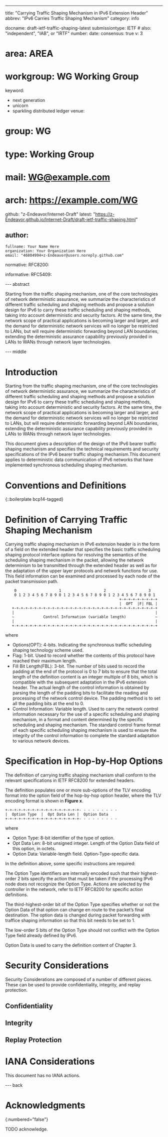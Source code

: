 ---
title: "Carrying Traffic Shaping Mechanism in IPv6 Extension Header"
abbrev: "IPv6 Carries Traffic Shaping Mechanism"
category: info

docname: draft-ietf-traffic-shaping-latest
submissiontype: IETF  # also: "independent", "IAB", or "IRTF"
number:
date:
consensus: true
v: 3
# area: AREA
# workgroup: WG Working Group
keyword:
 - next generation
 - unicorn
 - sparkling distributed ledger
venue:
#  group: WG
#  type: Working Group
#  mail: WG@example.com
#  arch: https://example.com/WG
  github: "z-Endeavor/Internet-Draft"
  latest: "https://z-Endeavor.github.io/Internet-Draft/draft-ietf-traffic-shaping.html"

author:
 -
    fullname: Your Name Here
    organization: Your Organization Here
    email: "46804994+z-Endeavor@users.noreply.github.com"

normative:
  RFC8200:

informative:
  RFC5409:

--- abstract

Starting from the traffic shaping mechanism, one of the core technologies of network deterministic assurance, we summarize the characteristics of different traffic scheduling and shaping methods and propose a solution design for IPv6 to carry these traffic scheduling and shaping methods, taking into account deterministic and security factors. At the same time, the network scope of practical applications is becoming larger and larger, and the demand for deterministic network services will no longer be restricted to LANs, but will require deterministic forwarding beyond LAN boundaries, extending the deterministic assurance capability previously provided in LANs to WANs through network layer technologies.


--- middle

# Introduction

Starting from the traffic shaping mechanism, one of the core technologies of network deterministic assurance, we summarize the characteristics of different traffic scheduling and shaping methods and propose a solution design for IPv6 to carry these traffic scheduling and shaping methods, taking into account deterministic and security factors. At the same time, the network scope of practical applications is becoming larger and larger, and the demand for deterministic network services will no longer be restricted to LANs, but will require deterministic forwarding beyond LAN boundaries, extending the deterministic assurance capability previously provided in LANs to WANs through network layer technologies.

This document gives a description of the design of the IPv6 bearer traffic shaping mechanism and specifies the technical requirements and security specifications of the IPv6 bearer traffic shaping mechanism.This document applies to deterministic data communication of IPv6 networks that have implemented synchronous scheduling shaping mechanism.


# Conventions and Definitions

{::boilerplate bcp14-tagged}


# Definition of Carrying Traffic Shaping Mechanism

Carrying traffic shaping mechanism in IPv6 extension header is in the form of a field on the extended header that specifies the basic traffic scheduling shaping protocol interface options for resolving the semantics of the scheduling shaping mechanism in the packet, allowing the network determinism to be transmitted through the extended header as well as for the adaptation of the upper layer protocols and network functions for use. This field information can be examined and processed by each node of the packet transmission path.



~~~~~
    0                   1                   2                   3
    0 1 2 3 4 5 6 7 8 9 0 1 2 3 4 5 6 7 8 9 0 1 2 3 4 5 6 7 8 9 0 1
                                                   +-+-+-+-+-+-+-+-+
                                                   |  OPT  |F| FBL |
   +-+-+-+-+-+-+-+-+-+-+-+-+-+-+-+-+-+-+-+-+-+-+-+-+-+-+-+-+-+-+-+-+
   |                                                               |
   ~             Control Information (variable length)             ~
   |                                                               |
   +-+-+-+-+-+-+-+-+-+-+-+-+-+-+-+-+-+-+-+-+-+-+-+-+-+-+-+-+-+-+-+-+
~~~~~

where

*  Options(OPT): 4-bits. Indicating the synchronous traffic scheduling shaping technology scheme used.
*  Flag: 1-bit. Used to record whether the contents of this protocol have reached their maximum length.
*  Fill Bit Length(FBL): 3-bit. The number of bits used to record the padding at the end of the protocol is 0 to 7 bits to ensure that the total length of the definition content is an integer multiple of 8 bits, which is compatible with the subsequent adaptation in the IPv6 extension header. The actual length of the control information is obtained by parsing the length of the padding bits to facilitate the reading and processing of the network control device. The padding method is to set all the padding bits at the end to 0. 
*  Control Information: Variable length. Used to carry the network control information necessary for the use of a specific scheduling and shaping mechanism, in a format and content determined by the specific scheduling and shaping mechanism. The standard control frame format of each specific scheduling shaping mechanism is used to ensure the integrity of the control information to complete the standard adaptation to various network devices.


# Specification in Hop-by-Hop Options

The definition of carrying traffic shaping mechanism shall conform to the relevant specifications in IETF RFC8200 for extended headers.

The definition populates one or more sub-options of the TLV encoding format into the option field of the hop-by-hop option header, where the TLV encoding format is shown in **Figure x**.

~~~~~
+-+-+-+-+-+-+-+-+-+-+-+-+-+-+-+-+- - - - - - - - -
|  Option Type  |  Opt Data Len |  Option Data
+-+-+-+-+-+-+-+-+-+-+-+-+-+-+-+-+- - - - - - - - -
~~~~~

where

*  Option Type: 8-bit identifier of the type of option.
*  Opt Data Len: 8-bit unsigned integer. Length of the Option Data field of this option, in octets.
*  Option Data: Variable-length field. Option-Type-specific data.

In the definition above, some specific instructions are required:

The Option Type identifiers are internally encoded such that their highest-order 2 bits specify the action that must be taken if the processing IPv6 node does not recognize the Option Type. Actions are selected by the controller in the network, refer to IETF RFC8200 for specific action definitions.

The third-highest-order bit of the Option Type specifies whether or not the Option Data of that option can change en route to the packet’s final destination. The option data is changed during packet forwarding with traffice shaping information so that this bit needs to be set to 1.

The low-order 5 bits of the Option Type should not conflict with the Option Type field already defined by IPv6.

Option Data is used to carry the definition content of Chapter 3.


# Security Considerations

Security Considerations are composed of a number of different pieces. These can be used to provide confidentiality, integrity, and replay protection.

## Confidentiality


## Integrity


## Replay Protection



# IANA Considerations

This document has no IANA actions.


--- back

# Acknowledgments
{:numbered="false"}

TODO acknowledge.

